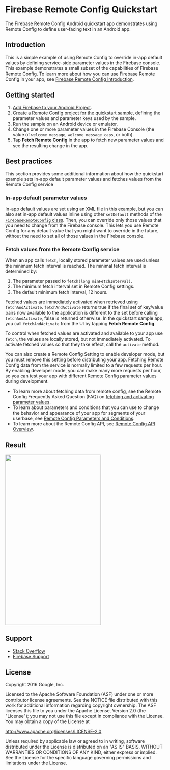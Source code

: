 Firebase Remote Config Quickstart
==============================

The Firebase Remote Config Android quickstart app demonstrates using Remote
Config to define user-facing text in an Android app.

Introduction
------------

This is a simple example of using Remote Config to override in-app default
values by defining service-side parameter values in the Firebase console. This
example demonstrates a small subset of the capabilities of Firebase Remote
Config. To learn more about how you can use Firebase Remote Config in your app,
see
[Firebase Remote Config Introduction](https://firebase.google.com/docs/remote-config/).

Getting started
---------------

1. [Add Firebase to your Android Project](https://firebase.google.com/docs/android/setup).
2. [Create a Remote Config project for the quickstart sample](https://firebase.google.com/docs/remote-config/android#create_a_product_name_project_for_the_quickstart_sample),
  defining the parameter values and parameter keys used by the sample.
3. Run the sample on an Android device or emulator.
4. Change one or more parameter values in the Firebase Console (the value of
  `welcome_message`, `welcome_message_caps`, or both).
5. Tap **Fetch Remote Config** in the app to fetch new parameter values and see
  the resulting change in the app.

Best practices
--------------
This section provides some additional information about how the quickstart
example sets in-app default parameter values and fetches values from the Remote
Config service

### In-app default parameter values ###

In-app default values are set using an XML file in this example, but you can
also set in-app default values inline using other `setDefault` methods of the
[`FirebaseRemoteConfig` class](https://firebase.google.com/docs/reference/android/com/google/firebase/remoteconfig/FirebaseRemoteConfig#public-method-summary).
Then, you can override only those values that you need to change from the
Firebase console. This lets you use Remote Config for any default value that you
might want to override in the future, without the need to set all of those
values in the Firebase console.

### Fetch values from the Remote Config service ###

When an app calls `fetch`, locally stored parameter values are used unless the
minimum fetch interval is reached. The minimal fetch interval is determined by:

1. The parameter passed to `fetch(long minFetchInterval)`.
2. The minimum fetch interval set in Remote Config settings.
3. The default minimum fetch interval, 12 hours.

Fetched values are immediately activated when retrieved using `fetchAndActivate`.
`fetchAndActivate` returns true if the final set of key/value pairs now available
to the application is different to the set before calling `fetchAndActivate`, false
is returned otherwise. In the quickstart sample app, you call `fetchAndActivate`
from the UI by tapping **Fetch Remote Config**.

To control when fetched values are activated and available to your app use `fetch`, the
values are locally stored, but not immediately activated. To activate
fetched values so that they take effect, call the `activate` method.

You can also create a Remote Config Setting to enable developer mode, but you
must remove this setting before distributing your app. Fetching Remote Config
data from the service is normally limited to a few requests per hour. By
enabling developer mode, you can make many more requests per hour, so you can
test your app with different Remote Config parameter values during development.

- To learn more about fetching data from remote config, see the Remote Config
  Frequently Asked Question (FAQ) on
  [fetching and activating parameter values](https://firebase.google.com/support/faq#remote-config-values).
- To learn about parameters and conditions that you can use to change the
  behavior and appearance of your app for segments of your userbase, see
  [Remote Config Parameters and Conditions](https://firebase.google.com/docs/remote-config/parameters).
- To learn more about the Remote Config API, see
  [Remote Config API Overview](https://firebase.google.com/docs/remote-config/api-overview).

Result
-----------
<img src="https://github.com/firebase/quickstart-android/raw/master/config/app/src/screen.png" height="534" width="300"/>

Support
-------

- [Stack Overflow](https://stackoverflow.com/questions/tagged/firebase-remote-config)
- [Firebase Support](https://firebase.google.com/support/)

License
-------

Copyright 2016 Google, Inc.

Licensed to the Apache Software Foundation (ASF) under one or more contributor
license agreements.  See the NOTICE file distributed with this work for
additional information regarding copyright ownership.  The ASF licenses this
file to you under the Apache License, Version 2.0 (the "License"); you may not
use this file except in compliance with the License.  You may obtain a copy of
the License at

  http://www.apache.org/licenses/LICENSE-2.0

Unless required by applicable law or agreed to in writing, software
distributed under the License is distributed on an "AS IS" BASIS, WITHOUT
WARRANTIES OR CONDITIONS OF ANY KIND, either express or implied.  See the
License for the specific language governing permissions and limitations under
the License.
